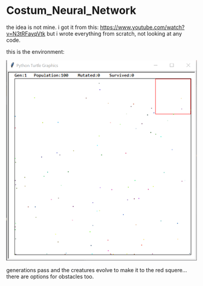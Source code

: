 # Costum_Neural_Network
the idea is not mine. i got it from this: https://www.youtube.com/watch?v=N3tRFayqVtk
but i wrote everything from scratch, not looking at any code.

this is the environment:

<img src="env.PNG">

generations pass and the creatures evolve to make it to the red squere...
there are options for obstacles too.
